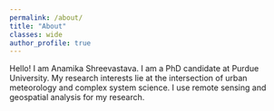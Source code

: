 ```yaml
---
permalink: /about/
title: "About"
classes: wide
author_profile: true
---
```


Hello! I am Anamika Shreevastava. I am a PhD candidate at Purdue University. My research interests lie at the intersection of urban meteorology and complex system science. I use remote sensing and geospatial analysis for my research.
